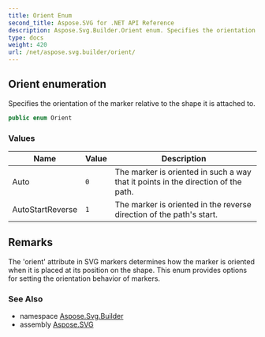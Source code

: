 ```yaml
---
title: Orient Enum
second_title: Aspose.SVG for .NET API Reference
description: Aspose.Svg.Builder.Orient enum. Specifies the orientation of the marker relative to the shape it is attached to
type: docs
weight: 420
url: /net/aspose.svg.builder/orient/
---
```

## Orient enumeration

Specifies the orientation of the marker relative to the shape it is attached to.

```csharp
public enum Orient
```

### Values

| Name | Value | Description |
| --- | --- | --- |
| Auto | `0` | The marker is oriented in such a way that it points in the direction of the path. |
| AutoStartReverse | `1` | The marker is oriented in the reverse direction of the path's start. |

## Remarks

The 'orient' attribute in SVG markers determines how the marker is oriented when it is placed at its position on the shape. This enum provides options for setting the orientation behavior of markers.

### See Also

* namespace [Aspose.Svg.Builder](../../aspose.svg.builder/)
* assembly [Aspose.SVG](../../)

